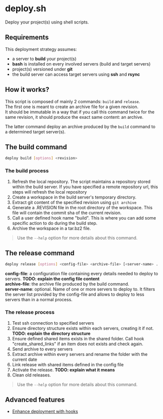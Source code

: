 # deploy.sh

Deploy your project(s) using shell scripts.
 
## Requirements

This deployment strategy assumes:

* a server to **build** your project(s)
* **bash** is installed on every involved servers (build and target servers)
* project(s) versioned under **git**
* the build server can access target servers using **ssh** and **rsync**

## How it works?

This script is composed of mainly 2 commands: `build` and `release`.  
The first one is meant to create an archive file for a given revision.  
It should be immutable in a way that if you call this command twice for the same revision, it should produce the exact same content: an archive.

The latter command deploy an archive produced by the `build` command to a determined target server(s).

## The build command

```bash
deploy build [options] <revision>
```

### The build process

1. Refresh the local repository. The script maintains a repository stored within the build server. If you have specified a remote repository url, this steps will refresh the local repository
2. Create a workspace in the build server's temporary directory.
3. Extract git content of the specified revision using `git archive`
4. Generate a .REVISION file in the root directory of the workspace. This file will contain the commit sha of the current revision.
5. Call a user defined hook name "build". This is where you can add some specific action to do during the build step.
6. Archive the workspace in a tar.bz2 file.

> Use the `--help` option for more details about this command.

## The release command

```bash
deploy release [options] <config-file> <archive-file> [<server-name> ...]
```

**config-file**: a configuration file containing every details needed to deploy to servers. **TODO: explain the config file content**  
**archive-file**: the archive file produced by the build command.  
**server-name**: optional. Name of one or more servers to deploy to. It filters the server list provided by the config-file and allows to deploy to less servers than in a normal process.

### The release process

1. Test ssh connection to specified servers
2. Ensure directory structure exists within each servers, creating it if not. **TODO: explain the directory structure**
3. Ensure defined shared items exists in the shared folder. Call hook "create_shared_links" if an item does not exists and check again.
4. Send archive to every servers
5. Extract archive within every servers and rename the folder with the current date
6. Link release with shared items defined in the config file
7. Activate the release. **TODO: explain what it means**
8. Clean old releases.

> Use the `--help` option for more details about this command.

## Advanced features

* [Enhance deployment with hooks](docs/hooks.md)
